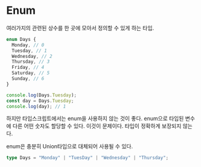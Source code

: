 # Enum

여러가지의 관련된 상수를 한 곳에 모아서 정의할 수 있게 하는 타입.

```typescript
enum Days {
  Monday, // 0
  Tuesday, // 1
  Wednesday, // 2
  Thursday, // 3
  Friday, // 4
  Saturday, // 5
  Sunday, // 6
}

console.log(Days.Tuesday);
const day = Days.Tuesday;
console.log(day); // 1
```

하지만 타입스크립트에서는 enum을 사용하지 않는 것이 좋다. enum으로 타입된 변수에 다른 어떤 숫자도 할당할 수 있다. 이것이 문제이다. 타입이 정확하게 보장되지 않는다.

enum은 충분히 Union타입으로 대체되어 사용될 수 있다.

```typescript
type Days = "Monday" | "TuesDay" | "Wednesday" | "Thursday";
```
